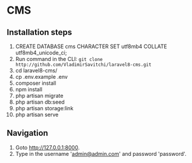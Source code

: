 # CMS

## Installation steps

1. CREATE DATABASE cms CHARACTER SET utf8mb4 COLLATE utf8mb4_unicode_ci;
1. Run command in the CLI: `git clone http://github.com/VladimirSavitchi/laravel8-cms.git`
1. cd laravel8-cms/
1. cp .env.example .env
1. composer install 
1. npm install
1. php artisan migrate
1. php artisan db:seed
1. php artisan storage:link
1. php artisan serve

## Navigation

1. Goto http://127.0.0.1:8000.
1. Type in the username 'admin@admin.com' and password 'password'.

